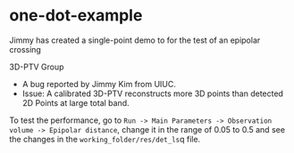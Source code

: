 # one-dot-example
Jimmy has created a single-point demo to for the test of an epipolar crossing

3D-PTV Group


- A bug reported by Jimmy Kim from UIUC.
- Issue: A calibrated 3D-PTV reconstructs more 3D points than detected 2D Points at large total band.

To test the performance, go to `Run -> Main Parameters -> Observation volume -> Epipolar distance`, change it in the range of 0.05 to 0.5 and see the changes in the `working_folder/res/det_ls`q file. 
